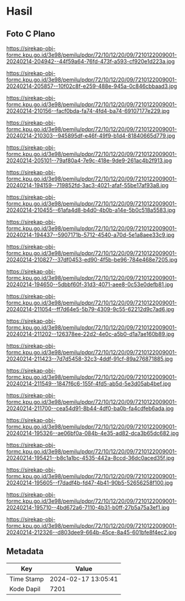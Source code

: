 # Hasil

## Foto C Plano

https://sirekap-obj-formc.kpu.go.id/3e98/pemilu/pdpr/72/10/12/20/09/7210122009001-20240214-204942--44f59a64-76fd-473f-a593-cf920e1d223a.jpg

https://sirekap-obj-formc.kpu.go.id/3e98/pemilu/pdpr/72/10/12/20/09/7210122009001-20240214-205857--10f02c8f-e259-488e-945a-0c846cbbaad3.jpg

https://sirekap-obj-formc.kpu.go.id/3e98/pemilu/pdpr/72/10/12/20/09/7210122009001-20240214-210156--facf0bda-fa74-4fd4-ba74-69107177e229.jpg

https://sirekap-obj-formc.kpu.go.id/3e98/pemilu/pdpr/72/10/12/20/09/7210122009001-20240214-210303--945895df-e46f-49f9-b1d4-81840665d779.jpg

https://sirekap-obj-formc.kpu.go.id/3e98/pemilu/pdpr/72/10/12/20/09/7210122009001-20240214-205101--79af80a4-7e9c-418e-9de9-261ac4b2f913.jpg

https://sirekap-obj-formc.kpu.go.id/3e98/pemilu/pdpr/72/10/12/20/09/7210122009001-20240214-194159--719852fd-3ac3-4021-afaf-55be17af93a8.jpg

https://sirekap-obj-formc.kpu.go.id/3e98/pemilu/pdpr/72/10/12/20/09/7210122009001-20240214-210455--61afa4d8-b4d0-4b0b-a14e-5b0c518a5583.jpg

https://sirekap-obj-formc.kpu.go.id/3e98/pemilu/pdpr/72/10/12/20/09/7210122009001-20240214-194437--5907171b-5712-4540-a70d-5e1a8aee33c9.jpg

https://sirekap-obj-formc.kpu.go.id/3e98/pemilu/pdpr/72/10/12/20/09/7210122009001-20240214-210827--37df0453-ed90-4f5b-be96-784e468e7205.jpg

https://sirekap-obj-formc.kpu.go.id/3e98/pemilu/pdpr/72/10/12/20/09/7210122009001-20240214-194650--5dbbf60f-31d3-4071-aee8-0c53e0defb81.jpg

https://sirekap-obj-formc.kpu.go.id/3e98/pemilu/pdpr/72/10/12/20/09/7210122009001-20240214-211054--ff7d64e5-5b79-4309-9c55-62212d9c7ad6.jpg

https://sirekap-obj-formc.kpu.go.id/3e98/pemilu/pdpr/72/10/12/20/09/7210122009001-20240214-211202--126378ee-22d2-4e0c-a5b0-d1a7ae160b89.jpg

https://sirekap-obj-formc.kpu.go.id/3e98/pemilu/pdpr/72/10/12/20/09/7210122009001-20240214-211423--7d7d5458-32c3-4ddf-91cf-89a276871885.jpg

https://sirekap-obj-formc.kpu.go.id/3e98/pemilu/pdpr/72/10/12/20/09/7210122009001-20240214-211549--1847f6c6-155f-4fd5-ab5d-5e3d05ab4bef.jpg

https://sirekap-obj-formc.kpu.go.id/3e98/pemilu/pdpr/72/10/12/20/09/7210122009001-20240214-211700--cea54d91-8b44-4df0-ba0b-fa4cdfeb6ada.jpg

https://sirekap-obj-formc.kpu.go.id/3e98/pemilu/pdpr/72/10/12/20/09/7210122009001-20240214-195326--ae06bf0a-084b-4e35-ad82-dca3b65dc682.jpg

https://sirekap-obj-formc.kpu.go.id/3e98/pemilu/pdpr/72/10/12/20/09/7210122009001-20240214-195421--b8c1a1bc-4535-442a-8ccd-36dc0aced35f.jpg

https://sirekap-obj-formc.kpu.go.id/3e98/pemilu/pdpr/72/10/12/20/09/7210122009001-20240214-195605--f7dadf4b-fd47-4b41-90b5-52656258f100.jpg

https://sirekap-obj-formc.kpu.go.id/3e98/pemilu/pdpr/72/10/12/20/09/7210122009001-20240214-195710--4bd672a6-7110-4b31-b0ff-27b5a75a3ef1.jpg

https://sirekap-obj-formc.kpu.go.id/3e98/pemilu/pdpr/72/10/12/20/09/7210122009001-20240214-212326--d803dee9-664b-45ce-8a45-601bfe8f4ec2.jpg


## Metadata

| Key        | Value               |
| ---------- | ------------------- |
| Time Stamp | 2024-02-17 13:05:41 |
| Kode Dapil | 7201                |



